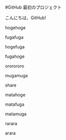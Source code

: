 #GitHub 最初のプロジェクト

こんにちは、GitHub!

hogehoge

fugafuga

hogefuga

fugahoge

ororororo

mugamuga

share

matahoge

matafuga

matamuga

rarara

arara
